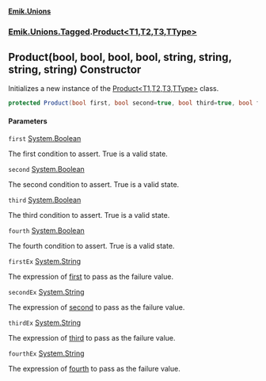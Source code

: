 #### [Emik.Unions](index.md 'index')
### [Emik.Unions.Tagged](Emik.Unions.Tagged.md 'Emik.Unions.Tagged').[Product&lt;T1,T2,T3,TType&gt;](Product_T1,T2,T3,TType_.md 'Emik.Unions.Tagged.Product<T1,T2,T3,TType>')

## Product(bool, bool, bool, bool, string, string, string, string) Constructor

Initializes a new instance of the [Product&lt;T1,T2,T3,TType&gt;](Product_T1,T2,T3,TType_.md 'Emik.Unions.Tagged.Product<T1,T2,T3,TType>') class.

```csharp
protected Product(bool first, bool second=true, bool third=true, bool fourth=true, string? firstEx=null, string? secondEx=null, string? thirdEx=null, string? fourthEx=null);
```
#### Parameters

<a name='Emik.Unions.Tagged.Product_T1,T2,T3,TType_.Product(bool,bool,bool,bool,string,string,string,string).first'></a>

`first` [System.Boolean](https://docs.microsoft.com/en-us/dotnet/api/System.Boolean 'System.Boolean')

The first condition to assert. True is a valid state.

<a name='Emik.Unions.Tagged.Product_T1,T2,T3,TType_.Product(bool,bool,bool,bool,string,string,string,string).second'></a>

`second` [System.Boolean](https://docs.microsoft.com/en-us/dotnet/api/System.Boolean 'System.Boolean')

The second condition to assert. True is a valid state.

<a name='Emik.Unions.Tagged.Product_T1,T2,T3,TType_.Product(bool,bool,bool,bool,string,string,string,string).third'></a>

`third` [System.Boolean](https://docs.microsoft.com/en-us/dotnet/api/System.Boolean 'System.Boolean')

The third condition to assert. True is a valid state.

<a name='Emik.Unions.Tagged.Product_T1,T2,T3,TType_.Product(bool,bool,bool,bool,string,string,string,string).fourth'></a>

`fourth` [System.Boolean](https://docs.microsoft.com/en-us/dotnet/api/System.Boolean 'System.Boolean')

The fourth condition to assert. True is a valid state.

<a name='Emik.Unions.Tagged.Product_T1,T2,T3,TType_.Product(bool,bool,bool,bool,string,string,string,string).firstEx'></a>

`firstEx` [System.String](https://docs.microsoft.com/en-us/dotnet/api/System.String 'System.String')

The expression of [first](Product_T1,T2,T3,TType_..ctor.LeOkgMo6icVeN+S+Iz8peA.md#Emik.Unions.Tagged.Product_T1,T2,T3,TType_.Product(bool,bool,bool,bool,string,string,string,string).first 'Emik.Unions.Tagged.Product<T1,T2,T3,TType>.Product(bool, bool, bool, bool, string, string, string, string).first') to pass as the failure value.

<a name='Emik.Unions.Tagged.Product_T1,T2,T3,TType_.Product(bool,bool,bool,bool,string,string,string,string).secondEx'></a>

`secondEx` [System.String](https://docs.microsoft.com/en-us/dotnet/api/System.String 'System.String')

The expression of [second](Product_T1,T2,T3,TType_..ctor.LeOkgMo6icVeN+S+Iz8peA.md#Emik.Unions.Tagged.Product_T1,T2,T3,TType_.Product(bool,bool,bool,bool,string,string,string,string).second 'Emik.Unions.Tagged.Product<T1,T2,T3,TType>.Product(bool, bool, bool, bool, string, string, string, string).second') to pass as the failure value.

<a name='Emik.Unions.Tagged.Product_T1,T2,T3,TType_.Product(bool,bool,bool,bool,string,string,string,string).thirdEx'></a>

`thirdEx` [System.String](https://docs.microsoft.com/en-us/dotnet/api/System.String 'System.String')

The expression of [third](Product_T1,T2,T3,TType_..ctor.LeOkgMo6icVeN+S+Iz8peA.md#Emik.Unions.Tagged.Product_T1,T2,T3,TType_.Product(bool,bool,bool,bool,string,string,string,string).third 'Emik.Unions.Tagged.Product<T1,T2,T3,TType>.Product(bool, bool, bool, bool, string, string, string, string).third') to pass as the failure value.

<a name='Emik.Unions.Tagged.Product_T1,T2,T3,TType_.Product(bool,bool,bool,bool,string,string,string,string).fourthEx'></a>

`fourthEx` [System.String](https://docs.microsoft.com/en-us/dotnet/api/System.String 'System.String')

The expression of [fourth](Product_T1,T2,T3,TType_..ctor.LeOkgMo6icVeN+S+Iz8peA.md#Emik.Unions.Tagged.Product_T1,T2,T3,TType_.Product(bool,bool,bool,bool,string,string,string,string).fourth 'Emik.Unions.Tagged.Product<T1,T2,T3,TType>.Product(bool, bool, bool, bool, string, string, string, string).fourth') to pass as the failure value.